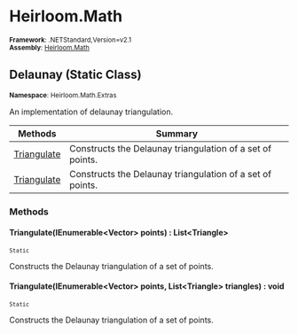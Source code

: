 # Heirloom.Math

<small>**Framework**: .NETStandard,Version=v2.1</small>  
<small>**Assembly**: [Heirloom.Math](../Heirloom.Math/Heirloom.Math.md)</small>  

## Delaunay (Static Class)
<small>**Namespace**: Heirloom.Math.Extras</small>  

An implementation of delaunay triangulation.

| Methods                     | Summary                                                   |
|-----------------------------|-----------------------------------------------------------|
| [Triangulate](#TRID625DE96) | Constructs the Delaunay triangulation of a set of points. |
| [Triangulate](#TRIB7A53FD1) | Constructs the Delaunay triangulation of a set of points. |

### Methods

#### <a name="TRID625DE96"></a>Triangulate(IEnumerable\<Vector> points) : List\<Triangle>
<small>`Static`</small>

Constructs the Delaunay triangulation of a set of points.


#### <a name="TRIB7A53FD1"></a>Triangulate(IEnumerable\<Vector> points, List\<Triangle> triangles) : void
<small>`Static`</small>

Constructs the Delaunay triangulation of a set of points.



